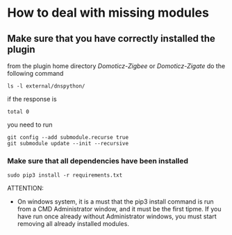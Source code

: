 # How to deal with missing modules



## Make sure that you have correctly installed the plugin 

from the plugin home directory _Domoticz-Zigbee_ or _Domoticz-Zigate_ do the following command


```
ls -l external/dnspython/

```

if the response is 
```
total 0
```

you need to run


```
git config --add submodule.recurse true
git submodule update --init --recursive

```

### Make sure that all dependencies have been installed


```
sudo pip3 install -r requirements.txt
```

ATTENTION:
* On windows system, it is a must that the pip3 install command is run from a CMD Administrator window, and it must be the first tipme. If you have run once already without Administrator windows, you must start removing all already installed modules.
